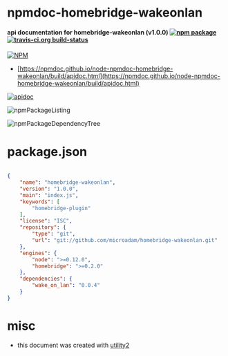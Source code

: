 # npmdoc-homebridge-wakeonlan

#### api documentation for  homebridge-wakeonlan (v1.0.0)  [![npm package](https://img.shields.io/npm/v/npmdoc-homebridge-wakeonlan.svg?style=flat-square)](https://www.npmjs.org/package/npmdoc-homebridge-wakeonlan) [![travis-ci.org build-status](https://api.travis-ci.org/npmdoc/node-npmdoc-homebridge-wakeonlan.svg)](https://travis-ci.org/npmdoc/node-npmdoc-homebridge-wakeonlan)

####

[![NPM](https://nodei.co/npm/homebridge-wakeonlan.png?downloads=true&downloadRank=true&stars=true)](https://www.npmjs.com/package/homebridge-wakeonlan)

- [https://npmdoc.github.io/node-npmdoc-homebridge-wakeonlan/build/apidoc.html](https://npmdoc.github.io/node-npmdoc-homebridge-wakeonlan/build/apidoc.html)

[![apidoc](https://npmdoc.github.io/node-npmdoc-homebridge-wakeonlan/build/screenCapture.buildCi.browser.%252Ftmp%252Fbuild%252Fapidoc.html.png)](https://npmdoc.github.io/node-npmdoc-homebridge-wakeonlan/build/apidoc.html)

![npmPackageListing](https://npmdoc.github.io/node-npmdoc-homebridge-wakeonlan/build/screenCapture.npmPackageListing.svg)

![npmPackageDependencyTree](https://npmdoc.github.io/node-npmdoc-homebridge-wakeonlan/build/screenCapture.npmPackageDependencyTree.svg)



# package.json

```json

{
    "name": "homebridge-wakeonlan",
    "version": "1.0.0",
    "main": "index.js",
    "keywords": [
        "homebridge-plugin"
    ],
    "license": "ISC",
    "repository": {
        "type": "git",
        "url": "git://github.com/microadam/homebridge-wakeonlan.git"
    },
    "engines": {
        "node": ">=0.12.0",
        "homebridge": ">=0.2.0"
    },
    "dependencies": {
        "wake_on_lan": "0.0.4"
    }
}
```



# misc
- this document was created with [utility2](https://github.com/kaizhu256/node-utility2)

